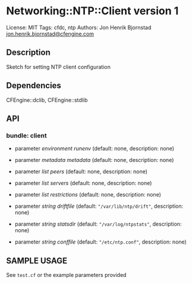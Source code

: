 # Networking::NTP::Client version 1

License: MIT
Tags: cfdc, ntp
Authors: Jon Henrik Bjornstad <jon.henrik.bjornstad@cfengine.com>

## Description
Sketch for setting NTP client configuration

## Dependencies
CFEngine::dclib, CFEngine::stdlib

## API
### bundle: client
* parameter _environment_ *runenv* (default: none, description: none)

* parameter _metadata_ *metadata* (default: none, description: none)

* parameter _list_ *peers* (default: none, description: none)

* parameter _list_ *servers* (default: none, description: none)

* parameter _list_ *restrictions* (default: none, description: none)

* parameter _string_ *driftfile* (default: `"/var/lib/ntp/drift"`, description: none)

* parameter _string_ *statsdir* (default: `"/var/log/ntpstats"`, description: none)

* parameter _string_ *conffile* (default: `"/etc/ntp.conf"`, description: none)


## SAMPLE USAGE
See `test.cf` or the example parameters provided

